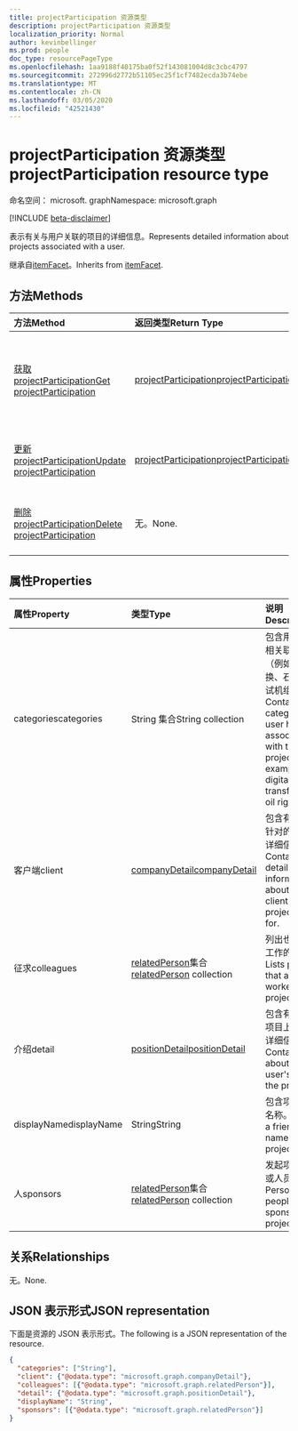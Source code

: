 ```yaml
---
title: projectParticipation 资源类型
description: projectParticipation 资源类型
localization_priority: Normal
author: kevinbellinger
ms.prod: people
doc_type: resourcePageType
ms.openlocfilehash: 1aa9188f40175ba0f52f143081004d8c3cbc4797
ms.sourcegitcommit: 272996d2772b51105ec25f1cf7482ecda3b74ebe
ms.translationtype: MT
ms.contentlocale: zh-CN
ms.lasthandoff: 03/05/2020
ms.locfileid: "42521430"
---
```

# <a name="projectparticipation-resource-type"></a><span data-ttu-id="47395-103">projectParticipation 资源类型</span><span class="sxs-lookup"><span data-stu-id="47395-103">projectParticipation resource type</span></span>

<span data-ttu-id="47395-104">命名空间： microsoft. graph</span><span class="sxs-lookup"><span data-stu-id="47395-104">Namespace: microsoft.graph</span></span>

[!INCLUDE [beta-disclaimer](../../includes/beta-disclaimer.md)]

<span data-ttu-id="47395-105">表示有关与用户关联的项目的详细信息。</span><span class="sxs-lookup"><span data-stu-id="47395-105">Represents detailed information about projects associated with a user.</span></span>

<span data-ttu-id="47395-106">继承自[itemFacet](itemfacet.md)。</span><span class="sxs-lookup"><span data-stu-id="47395-106">Inherits from [itemFacet](itemfacet.md).</span></span>

## <a name="methods"></a><span data-ttu-id="47395-107">方法</span><span class="sxs-lookup"><span data-stu-id="47395-107">Methods</span></span>

| <span data-ttu-id="47395-108">方法</span><span class="sxs-lookup"><span data-stu-id="47395-108">Method</span></span>                                                         | <span data-ttu-id="47395-109">返回类型</span><span class="sxs-lookup"><span data-stu-id="47395-109">Return Type</span></span>                                     | <span data-ttu-id="47395-110">说明</span><span class="sxs-lookup"><span data-stu-id="47395-110">Description</span></span>                                                       |
|:---------------------------------------------------------------|:------------------------------------------------|:------------------------------------------------------------------|
| [<span data-ttu-id="47395-111">获取 projectParticipation</span><span class="sxs-lookup"><span data-stu-id="47395-111">Get projectParticipation</span></span>](../api/projectparticipation-get.md) | [<span data-ttu-id="47395-112">projectParticipation</span><span class="sxs-lookup"><span data-stu-id="47395-112">projectParticipation</span></span>](projectparticipation.md) | <span data-ttu-id="47395-113">读取**projectParticipation**对象的属性和关系。</span><span class="sxs-lookup"><span data-stu-id="47395-113">Read the properties and relationships of a **projectParticipation** object.</span></span> |
| [<span data-ttu-id="47395-114">更新 projectParticipation</span><span class="sxs-lookup"><span data-stu-id="47395-114">Update projectParticipation</span></span>](../api/projectparticipation-update.md)                | [<span data-ttu-id="47395-115">projectParticipation</span><span class="sxs-lookup"><span data-stu-id="47395-115">projectParticipation</span></span>](projectparticipation.md) | <span data-ttu-id="47395-116">更新**projectParticipation**对象。</span><span class="sxs-lookup"><span data-stu-id="47395-116">Update a **projectParticipation** object.</span></span>                               |
| [<span data-ttu-id="47395-117">删除 projectParticipation</span><span class="sxs-lookup"><span data-stu-id="47395-117">Delete projectParticipation</span></span>](../api/projectparticipation-delete.md)                | <span data-ttu-id="47395-118">无。</span><span class="sxs-lookup"><span data-stu-id="47395-118">None.</span></span>                                            | <span data-ttu-id="47395-119">删除**projectParticipation**对象。</span><span class="sxs-lookup"><span data-stu-id="47395-119">Delete a **projectParticipation** object.</span></span>                               |

## <a name="properties"></a><span data-ttu-id="47395-120">属性</span><span class="sxs-lookup"><span data-stu-id="47395-120">Properties</span></span>

| <span data-ttu-id="47395-121">属性</span><span class="sxs-lookup"><span data-stu-id="47395-121">Property</span></span>     | <span data-ttu-id="47395-122">类型</span><span class="sxs-lookup"><span data-stu-id="47395-122">Type</span></span>                                        | <span data-ttu-id="47395-123">说明</span><span class="sxs-lookup"><span data-stu-id="47395-123">Description</span></span>                                                                                      |
|:-------------|:--------------------------------------------|:-------------------------------------------------------------------------------------------------|
|<span data-ttu-id="47395-124">categories</span><span class="sxs-lookup"><span data-stu-id="47395-124">categories</span></span>    | <span data-ttu-id="47395-125">String 集合</span><span class="sxs-lookup"><span data-stu-id="47395-125">String collection</span></span>                           | <span data-ttu-id="47395-126">包含用户与项目相关联的类别（例如，数字转换、石油远程测试机组）。</span><span class="sxs-lookup"><span data-stu-id="47395-126">Contains categories a user has associated with the project (for example, digital transformation, oil rig).</span></span> |
|<span data-ttu-id="47395-127">客户端</span><span class="sxs-lookup"><span data-stu-id="47395-127">client</span></span>        |[<span data-ttu-id="47395-128">companyDetail</span><span class="sxs-lookup"><span data-stu-id="47395-128">companyDetail</span></span>](companydetail.md)            | <span data-ttu-id="47395-129">包含有关项目所针对的客户端的详细信息。</span><span class="sxs-lookup"><span data-stu-id="47395-129">Contains detailed information about the client the project was for.</span></span>                              |
|<span data-ttu-id="47395-130">征求</span><span class="sxs-lookup"><span data-stu-id="47395-130">colleagues</span></span>    |<span data-ttu-id="47395-131">[relatedPerson](relatedperson.md)集合</span><span class="sxs-lookup"><span data-stu-id="47395-131">[relatedPerson](relatedperson.md) collection</span></span> | <span data-ttu-id="47395-132">列出也在项目中工作的人员。</span><span class="sxs-lookup"><span data-stu-id="47395-132">Lists people that also worked on the project.</span></span>                                                          |
|<span data-ttu-id="47395-133">介绍</span><span class="sxs-lookup"><span data-stu-id="47395-133">detail</span></span>        |[<span data-ttu-id="47395-134">positionDetail</span><span class="sxs-lookup"><span data-stu-id="47395-134">positionDetail</span></span>](positiondetail.md)          | <span data-ttu-id="47395-135">包含有关用户在项目上的角色的详细信息。</span><span class="sxs-lookup"><span data-stu-id="47395-135">Contains detail about the user's role on the project.</span></span>                                             |
|<span data-ttu-id="47395-136">displayName</span><span class="sxs-lookup"><span data-stu-id="47395-136">displayName</span></span>   |<span data-ttu-id="47395-137">String</span><span class="sxs-lookup"><span data-stu-id="47395-137">String</span></span>                                       |<span data-ttu-id="47395-138">包含项目的友好名称。</span><span class="sxs-lookup"><span data-stu-id="47395-138">Contains a friendly name for the project.</span></span>                                                         |
|<span data-ttu-id="47395-139">人</span><span class="sxs-lookup"><span data-stu-id="47395-139">sponsors</span></span>      |<span data-ttu-id="47395-140">[relatedPerson](relatedperson.md)集合</span><span class="sxs-lookup"><span data-stu-id="47395-140">[relatedPerson](relatedperson.md) collection</span></span> | <span data-ttu-id="47395-141">发起项目的人员或人员。</span><span class="sxs-lookup"><span data-stu-id="47395-141">The Person or people who sponsored the project.</span></span>                                                         |

## <a name="relationships"></a><span data-ttu-id="47395-142">关系</span><span class="sxs-lookup"><span data-stu-id="47395-142">Relationships</span></span>

<span data-ttu-id="47395-143">无。</span><span class="sxs-lookup"><span data-stu-id="47395-143">None.</span></span>

## <a name="json-representation"></a><span data-ttu-id="47395-144">JSON 表示形式</span><span class="sxs-lookup"><span data-stu-id="47395-144">JSON representation</span></span>

<span data-ttu-id="47395-145">下面是资源的 JSON 表示形式。</span><span class="sxs-lookup"><span data-stu-id="47395-145">The following is a JSON representation of the resource.</span></span>

<!-- {
  "blockType": "resource",
  "optionalProperties": [

  ],
  "@odata.type": "microsoft.graph.projectParticipation",
  "baseType": ""
}-->

```json
{
  "categories": ["String"],
  "client": {"@odata.type": "microsoft.graph.companyDetail"},
  "colleagues": [{"@odata.type": "microsoft.graph.relatedPerson"}],
  "detail": {"@odata.type": "microsoft.graph.positionDetail"},
  "displayName": "String",
  "sponsors": [{"@odata.type": "microsoft.graph.relatedPerson"}]
}
```

<!-- uuid: 16cd6b66-4b1a-43a1-adaf-3a886856ed98
2019-02-04 14:57:30 UTC -->
<!-- {
  "type": "#page.annotation",
  "description": "projectParticipation resource",
  "keywords": "",
  "section": "documentation",
  "tocPath": ""
}-->
